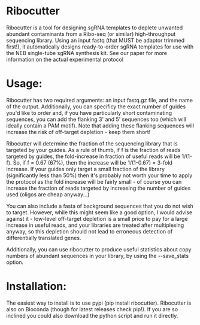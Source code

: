 # Ribocutter

Ribocutter is a tool for designing sgRNA templates to deplete unwanted abundant contaminants from a Ribo-seq (or similar) high-throughput sequencing library. Using an input fastq (that MUST be adaptor trimmed first!), it automatically designs ready-to-order sgRNA templates for use with the NEB single-tube sgRNA synthesis kit. See our paper for more information on the actual experimental protocol

# Usage:

Ribocutter has two required arguments: an input fastq.gz file, and the name of the output. Additionally, you can specificy the exact number of guides you'd like to order and, if you have particularly short contaminating sequences, you can add the flanking 3' and 5' sequences too (which will ideally contain a PAM motif). Note that adding these flanking sequences will increase the risk of off-target depletion - keep them short!

Ribocutter will determine the fraction of the sequencing library that is targeted by your guides. As a rule of thumb, if f is the fraction of reads targeted by guides, the fold-increase in fraction of useful reads will be 1/(1-f). So, if f = 0.67 (67%), then the increase will be 1/(1-0.67) = 3-fold increase. If your guides only target a small fraction of the library (significantly less than 50%) then it's probably not worth your time to apply the protocol as the fold increase will be fairly small - of course you can increase the fraction of reads targeted by increasing the number of guides used (oligos are cheap anyway...)

You can also include a fasta of background sequences that you do not wish to target. However, while this might seem like a good option, I would advise against it - low-level off-target depletion is a small price to pay for a large increase in useful reads, and your libraries are treated after multiplexing anyway, so this depletion should not lead to erroneous detection of differentially translated genes.

Additionally, you can use ribocutter to produce useful statistics about copy numbers of abundant sequences in your library, by using the --save_stats option.

# Installation:

The easiest way to install is to use pypi (pip install ribocutter). Ribocutter is also on Bioconda (though for latest releases check pip!). If you are so inclined you could also download the python script and run it directly.
